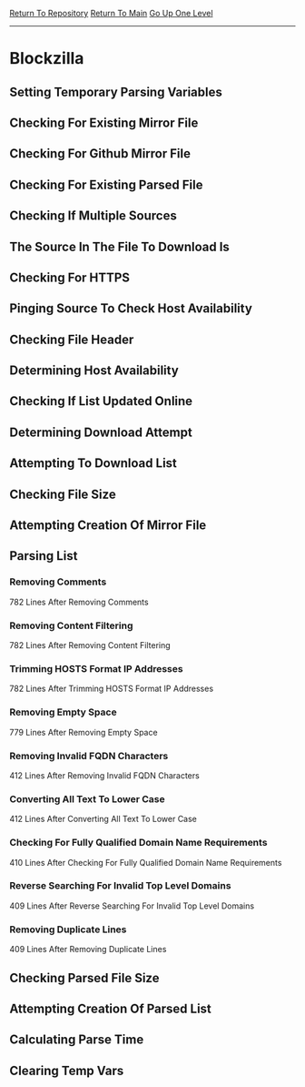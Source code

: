 [Return To Repository](https://github.com/deathbybandaid/piholeparser/)
[Return To Main](https://github.com/deathbybandaid/piholeparser/blob/master/RecentRunLogs/Mainlog.md)
[Go Up One Level](https://github.com/deathbybandaid/piholeparser/blob/master/RecentRunLogs/TopLevelScripts/30-Processing-Blacklists.md)
____________________________________
# Blockzilla
## Setting Temporary Parsing Variables
## Checking For Existing Mirror File
## Checking For Github Mirror File
## Checking For Existing Parsed File
## Checking If Multiple Sources
## The Source In The File To Download Is
## Checking For HTTPS
## Pinging Source To Check Host Availability
## Checking File Header
## Determining Host Availability
## Checking If List Updated Online
## Determining Download Attempt
## Attempting To Download List
## Checking File Size
## Attempting Creation Of Mirror File
## Parsing List
### Removing Comments
782 Lines After Removing Comments
### Removing Content Filtering
782 Lines After Removing Content Filtering
### Trimming HOSTS Format IP Addresses
782 Lines After Trimming HOSTS Format IP Addresses
### Removing Empty Space
779 Lines After Removing Empty Space
### Removing Invalid FQDN Characters
412 Lines After Removing Invalid FQDN Characters
### Converting All Text To Lower Case
412 Lines After Converting All Text To Lower Case
### Checking For Fully Qualified Domain Name Requirements
410 Lines After Checking For Fully Qualified Domain Name Requirements
### Reverse Searching For Invalid Top Level Domains
409 Lines After Reverse Searching For Invalid Top Level Domains
### Removing Duplicate Lines
409 Lines After Removing Duplicate Lines
## Checking Parsed File Size
## Attempting Creation Of Parsed List
## Calculating Parse Time
## Clearing Temp Vars
